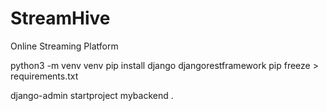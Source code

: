 # StreamHive
Online Streaming Platform

python3 -m venv venv
pip install django djangorestframework
pip freeze > requirements.txt

django-admin startproject mybackend .


